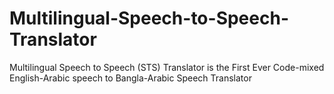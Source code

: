 # Multilingual-Speech-to-Speech-Translator
Multilingual Speech to Speech (STS) Translator is the First Ever Code-mixed English-Arabic speech  to Bangla-Arabic Speech Translator
